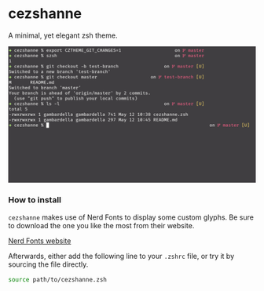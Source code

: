# cezshanne

A minimal, yet elegant zsh theme.

![Screenshot](./docs/img/theme.png)

### How to install

`cezshanne` makes use of Nerd Fonts to display some custom glyphs. Be sure to download the one you like the most from their website.

[Nerd Fonts website](https://www.nerdfonts.com/#home)

Afterwards, either add the following line to your `.zshrc` file, or try it by sourcing the file directly.

```sh
source path/to/cezshanne.zsh
```


